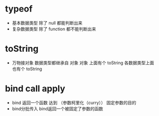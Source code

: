 # typeof
- 基本数据类型 除了 null 都能判断出来
- 复杂数据类型 除了 function 都不能判断出来
# toString
- 万物接对象
  数据类型都继承自 对象
  对象 上面有个 toString 
  各数据类型上面也有个 toString
# bind call apply
- bind 返回一个函数 达到 （参数柯里化（curry）） 固定参数的目的 
- bind分批传入  bind返回一个被固定了参数的函数

